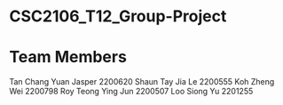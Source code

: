 # CSC2106_T12_Group-Project

# Team Members
Tan Chang Yuan Jasper 2200620
Shaun Tay Jia Le 2200555
Koh Zheng Wei 2200798
Roy Teong Ying Jun 2200507
Loo Siong Yu 2201255
